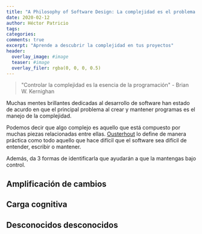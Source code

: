 ```yaml
---
title: "A Philosophy of Software Design: La complejidad es el problema principal"
date: 2020-02-12
author: Héctor Patricio
tags:
categories: 
comments: true
excerpt: "Aprende a descubrir la complejidad en tus proyectos"
header:
  overlay_image: #image
  teaser: #image
  overlay_filer: rgba(0, 0, 0, 0.5)
---
```


> "Controlar la complejidad es la esencia de la programación" - Brian W. Kernighan

Muchas mentes brillantes dedicadas al desarrollo de software han estado de acurdo en que el principal problema al crear y mantener programas es el manejo de la complejidad.

Podemos decir que algo complejo es aquello que está compuesto por muchas piezas relacionadas entre ellas. [Ousterhout](http://web.stanford.edu/~ouster/cgi-bin/home.php) lo define de manera práctica como todo aquello que hace difícil que el software sea difícil de entender, escribir o mantener.

Además, da 3 formas de identificarla que ayudarán a que la mantengas bajo control.

## Amplificación de cambios

## Carga cognitiva

## Desconocidos desconocidos